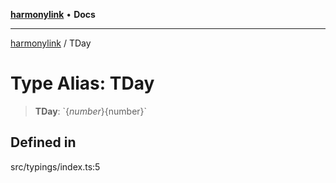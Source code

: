 [**harmonylink**](../README.md) • **Docs**

***

[harmonylink](../globals.md) / TDay

# Type Alias: TDay

> **TDay**: \`$\{number\}$\{number\}\`

## Defined in

src/typings/index.ts:5
